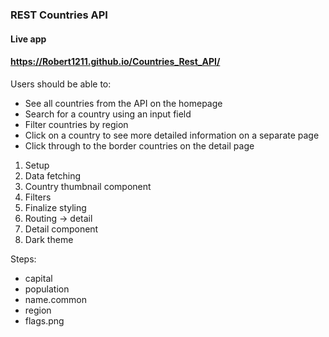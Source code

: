 
### REST Countries API 

#### Live app
#### https://Robert1211.github.io/Countries_Rest_API/

Users should be able to:



* See all countries from the API on the 
homepage
* Search for a country using an input field
* Filter countries by region
* Click on a country to see more detailed information on a separate page
* Click through to the border countries on the detail page

1. Setup
2. Data fetching
3. Country thumbnail component
4. Filters
5. Finalize styling
6. Routing -> detail
7. Detail component
8. Dark theme 


Steps:
- capital
- population
 - name.common
- region
- flags.png